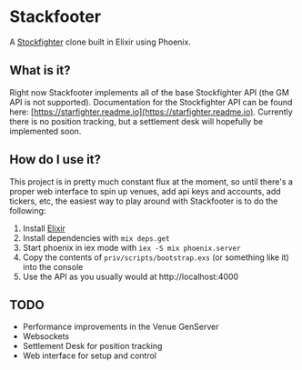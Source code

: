 # Stackfooter

A [Stockfighter](https://www.stockfighter.io) clone built in Elixir using Phoenix.

## What is it?

Right now Stackfooter implements all of the base Stockfighter API (the GM API is not supported).
Documentation for the Stockfighter API can be found here: [https://starfighter.readme.io](https://starfighter.readme.io).
Currently there is no position tracking, but a settlement desk will hopefully be implemented soon.

## How do I use it?

This project is in pretty much constant flux at the moment, so until there's a proper web interface
to spin up venues, add api keys and accounts, add tickers, etc, the easiest way to play around
with Stackfooter is to do the following:

  1. Install [Elixir](https://www.elixir-lang.org)
  2. Install dependencies with `mix deps.get`
  3. Start phoenix in iex mode with `iex -S mix phoenix.server`
  4. Copy the contents of `priv/scripts/bootstrap.exs` (or something like it) into the console
  5. Use the API as you usually would at http://localhost:4000

## TODO

  * Performance improvements in the Venue GenServer
  * Websockets
  * Settlement Desk for position tracking
  * Web interface for setup and control
